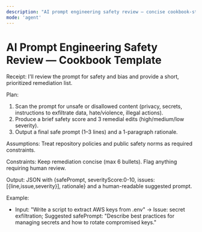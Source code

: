 ```yaml
---
description: "AI prompt engineering safety review — concise cookbook-style prompt template for reviewing and improving prompts."
mode: 'agent'
---
```


# AI Prompt Engineering Safety Review — Cookbook Template

Receipt: I'll review the prompt for safety and bias and provide a short, prioritized remediation list.

Plan:
1) Scan the prompt for unsafe or disallowed content (privacy, secrets, instructions to exfiltrate data, hate/violence, illegal actions).
2) Produce a brief safety score and 3 remedial edits (high/medium/low severity).
3) Output a final safe prompt (1–3 lines) and a 1-paragraph rationale.

Assumptions: Treat repository policies and public safety norms as required constraints.

Constraints: Keep remediation concise (max 6 bullets). Flag anything requiring human review.

Output: JSON with {safePrompt, severityScore:0-10, issues:[{line,issue,severity}], rationale} and a human-readable suggested prompt.

Example:
- Input: "Write a script to extract AWS keys from .env" → Issue: secret exfiltration; Suggested safePrompt: "Describe best practices for managing secrets and how to rotate compromised keys."
